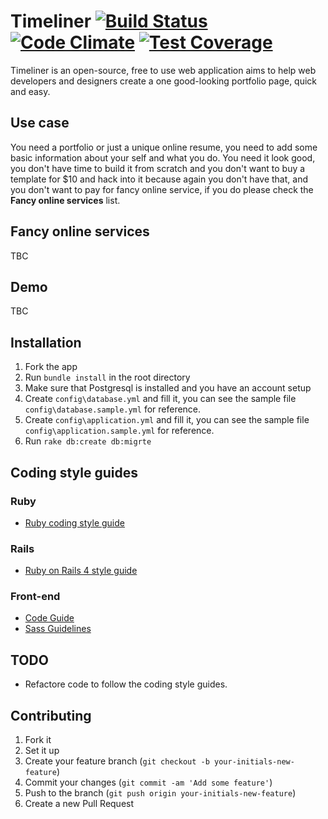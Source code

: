 # Timeliner [![Build Status](https://travis-ci.org/karimmtarek/timeliner.svg)](https://travis-ci.org/karimmtarek/timeliner) [![Code Climate](https://codeclimate.com/github/karimmtarek/timeliner/badges/gpa.svg)](https://codeclimate.com/github/karimmtarek/timeliner) [![Test Coverage](https://codeclimate.com/github/karimmtarek/timeliner/badges/coverage.svg)](https://codeclimate.com/github/karimmtarek/timeliner/coverage)

Timeliner is an open-source, free to use web application aims to help web developers and designers create a one good-looking portfolio page, quick and easy.

## Use case
You need a portfolio or just a unique online resume, you need to add some basic information about your self and what you do. You need it look good, you don't have time to build it from scratch and you don't want to buy a template for $10 and hack into it because again you don't have that, and you don't want to pay for fancy online service, if you do please check the **Fancy online services** list.

## Fancy online services
TBC

## Demo
TBC

## Installation
1. Fork the app
2. Run `bundle install` in the root directory
3. Make sure that Postgresql is installed and you have an account setup
4. Create `config\database.yml` and fill it, you can see the sample file `config\database.sample.yml` for reference.
5. Create `config\application.yml` and fill it, you can see the sample file `config\application.sample.yml` for reference.
6. Run `rake db:create db:migrte`

## Coding style guides

### Ruby
- [Ruby coding style guide](https://github.com/bbatsov/ruby-style-guide)

### Rails
- [Ruby on Rails 4 style guide](https://github.com/bbatsov/rails-style-guide)

### Front-end
- [Code Guide](http://codeguide.co/)
- [Sass Guidelines](http://sass-guidelin.es/)

## TODO
- Refactore code to follow the coding style guides.

## Contributing
1. Fork it
2. Set it up
3. Create your feature branch (`git checkout -b your-initials-new-feature`)
4. Commit your changes (`git commit -am 'Add some feature'`)
5. Push to the branch (`git push origin your-initials-new-feature`)
6. Create a new Pull Request
